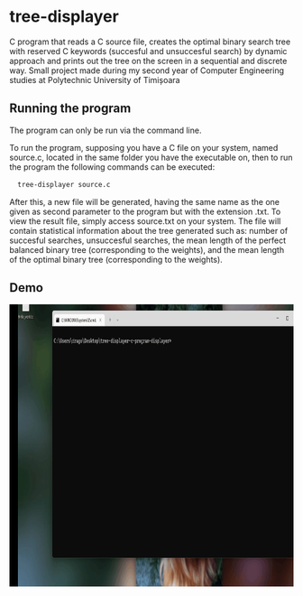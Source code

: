 # tree-displayer
C program that reads a C source file, creates the optimal binary search tree with reserved C keywords (succesful and unsuccesful search) by dynamic approach and prints out the tree on the screen in a sequential and discrete way. Small project made during my second year of Computer Engineering studies at Polytechnic University of Timișoara

## Running the program

The program can only be run via the command line.

To run the program, supposing you have a C file on your system, named source.c, located in the same folder you have the executable on, then to run the program the following commands can be executed: 
```bash
  tree-displayer source.c
```

After this, a new file will be generated, having the same name as the one given as second parameter to the program but with the extension .txt. 
To view the result file, simply access source.txt on your system. The file will contain statistical information about the tree generated such as: number of succesful searches, unsuccesful searches, the mean length of the perfect balanced binary tree (corresponding to the weights), and the mean length of the optimal binary tree (corresponding to the weights).

## Demo

<p align="center">
  <img src="docs/tree-displayer-c-demo.gif" width = "800" height = "500">
</p>
